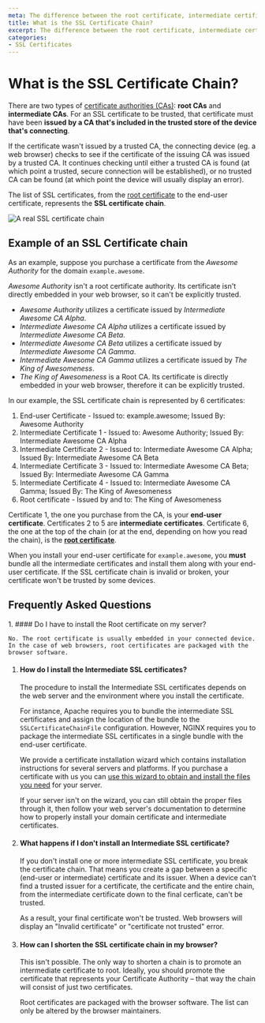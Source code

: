 ```yaml
---
meta: The difference between the root certificate, intermediate certificates, and server certificate.
title: What is the SSL Certificate Chain?
excerpt: The difference between the root certificate, intermediate certificates, and server certificate.
categories:
- SSL Certificates
---
```


# What is the SSL Certificate Chain?

There are two types of [certificate authorities (CAs)](/articles/what-is-certificate-authority): **root CAs** and **intermediate CAs**. For an SSL certificate to be trusted, that certificate must have been **issued by a CA that's included in the trusted store of the device that's connecting**.

If the certificate wasn't issued by a trusted CA, the connecting device (eg. a web browser) checks to see if the certificate of the issuing CA was issued by a trusted CA. It continues checking until either a trusted CA is found (at which point a trusted, secure connection will be established), or no trusted CA can be found (at which point the device will usually display an error).

The list of SSL certificates, from the [root certificate](/articles/what-is-ssl-root-certificate) to the end-user certificate, represents the **SSL certificate chain**.

![A real SSL certificate chain](/files/dnsimple-ssl-chain.png)

## Example of an SSL Certificate chain

As an example, suppose you purchase a certificate from the *Awesome Authority* for the domain `example.awesome`.

*Awesome Authority* isn't a root certificate authority. Its certificate isn't directly embedded in your web browser, so it can't be explicitly trusted.

- *Awesome Authority* utilizes a certificate issued by *Intermediate Awesome CA Alpha*.
- *Intermediate Awesome CA Alpha* utilizes a certificate issued by *Intermediate Awesome CA Beta*.
- *Intermediate Awesome CA Beta* utilizes a certificate issued by *Intermediate Awesome CA Gamma*.
- *Intermediate Awesome CA Gamma* utilizes a certificate issued by *The King of Awesomeness*.
- *The King of Awesomeness* is a Root CA. Its certificate is directly embedded in your web browser, therefore it can be explicitly trusted.

In our example, the SSL certificate chain is represented by 6 certificates:

1. End-user Certificate - Issued to: example.awesome; Issued By: Awesome Authority
1. Intermediate Certificate 1 - Issued to: Awesome Authority; Issued By: Intermediate Awesome CA Alpha
1. Intermediate Certificate 2 - Issued to: Intermediate Awesome CA Alpha; Issued By: Intermediate Awesome CA Beta
1. Intermediate Certificate 3 - Issued to: Intermediate Awesome CA Beta; Issued By: Intermediate Awesome CA Gamma
1. Intermediate Certificate 4 - Issued to: Intermediate Awesome CA Gamma; Issued By: The King of Awesomeness
1. Root certificate - Issued by and to: The King of Awesomeness

Certificate 1, the one you purchase from the CA, is your **end-user certificate**. Certificates 2 to 5 are **intermediate certificates**. Certificate 6, the one at the top of the chain (or at the end, depending on how you read the chain), is the [**root certificate**](/articles/what-is-ssl-root-certificate).

When you install your end-user certificate for `example.awesome`, you **must** bundle all the intermediate certificates and install them along with your end-user certificate. If the SSL certificate chain is invalid or broken, your certificate won't be trusted by some devices.

## Frequently Asked Questions

<div class="section-faq" markdown="1">
1.  #### Do I have to install the Root certificate on my server?

    No. The root certificate is usually embedded in your connected device. In the case of web browsers, root certificates are packaged with the browser software.

1.  #### How do I install the Intermediate SSL certificates?

    The procedure to install the Intermediate SSL certificates depends on the web server and the environment where you install the certificate.

    For instance, Apache requires you to bundle the intermediate SSL certificates and assign the location of the bundle to the `SSLCertificateChainFile` configuration. However, NGINX requires you to package the intermediate SSL certificates in a single bundle with the end-user certificate.

    We provide a certificate installation wizard which contains installation instructions for several servers and platforms. If you purchase a certificate with us you can [use this wizard to obtain and install the files you need](/articles/installing-ssl-certificate) for your server.

    If your server isn't on the wizard, you can still obtain the proper files through it, then follow your web server's documentation to determine how to properly install your domain certificate and intermediate certificates.

1.  #### What happens if I don't install an Intermediate SSL certificate?

    If you don't install one or more intermediate SSL certificate, you break the certificate chain. That means you create a gap between a specific (end-user or intermediate) certificate and its issuer. When a device can't find a trusted issuer for a certificate, the certificate and the entire chain, from the intermediate certificate down to the final cerficate, can't be trusted.

    As a result, your final certificate won't be trusted. Web browsers will display an "Invalid certificate" or "certificate not trusted" error.

1.  #### How can I shorten the SSL certificate chain in my browser?

    This isn't possible. The only way to shorten a chain is to promote an intermediate certificate to root. Ideally, you should promote the certificate that represents your Certificate Authority – that way the chain will consist of just two certificates.

    Root certificates are packaged with the browser software. The list can only be altered by the browser maintainers.
</div>
